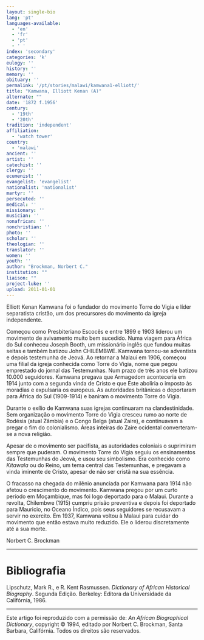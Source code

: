 ```yaml
---
layout: single-bio
lang: 'pt'
languages-available:
  - 'en'
  - 'fr'
  - 'pt'
  - ' '
index: 'secondary'
categories: 'k'
eulogy: ''
history: ''
memory: ''
obituary: ''
permalink: '/pt/stories/malawi/kamwana1-elliott/'
title: "Kamwana, Elliott Kenan (A)"
alternate: ""
date: '1872 f.1956'
century:
  - '19th'
  - '20th'
tradition: 'independent'
affiliation:
  - 'watch tower'
country:
  - 'malawi'
ancient: ''
artist: ''
catechist: ''
clergy: ''
ecumenist: ''
evangelist: 'evangelist'
nationalist: 'nationalist'
martyr: ''
persecuted: ''
medical: ''
missionary: ''
musician: ''
nonafrican: ''
nonchristian: ''
photo: ''
scholar: ''
theologian: ''
translator: ''
women: ''
youth: ''
author: "Brockman, Norbert C."
institution: ""
liaison: ""
project-luke: ''
upload: 2011-01-01
---
```




Elliott Kenan Kamwana foi o fundador do movimento Torre do Vigia e líder separatista cristão, um dos precursores do movimento da igreja independente.

Começou como Presbiteriano Escocês e entre 1899 e 1903 liderou um movimento de avivamento muito bem sucedido. Numa viagem para África do Sul conheceu Joseph Booth, um missionário inglês que fundou muitas seitas e também batizou John CHILEMBWE. Kamwana tornou-se adventista e depois testemunha de Jeová. Ao retornar a Malaui em 1906, começou uma filial da igreja conhecida como Torre do Vigia, nome que pegou emprestado do jornal das Testemunhas. Num prazo de três anos ele batizou 10.000 seguidores. Kamwana pregava que Armagedom aconteceria em 1914 junto com a segunda vinda de Cristo e que Este aboliria o imposto às moradias e expulsaria os europeus. As autoridades britânicas o deportaram para África do Sul (1909-1914) e baniram o movimento Torre do Vigia.

Durante o exílio de Kamwana suas igrejas continuaram na clandestinidade. Sem organização o movimento Torre do Vigia cresceu rumo ao norte de Rodésia (atual Zâmbia) e o Congo Belga (atual Zaire), e continuavam a pregar o fim do colonialismo. Áreas inteiras do Zaire ocidental converteram-se a nova religião.

Apesar de o movimento ser pacifista, as autoridades coloniais o suprimiram sempre que puderam. O movimento Torre do Vigia seguiu os ensinamentos das Testemunhas do Jeová, e usou seu simbolismo. Era conhecido como *Kitawala* ou do Reino, um tema central das Testemunhas, e pregavam a vinda iminente de Cristo, apesar de não ser cristã na sua essência.

O fracasso na chegada do milênio anunciada por Kamwana para 1914 não afetou o crescimento do movimento. Kamwana pregou por um curto período em Moçambique, mas foi logo deportado para o Malaui. Durante a revolta, Chilembwe (1915) cumpriu prisão preventiva e depois foi deportado para Mauricio, no Oceano Índico, pois seus seguidores se recusavam a servir no exercito. Em 1937, Kamwana voltou à Malaui para cuidar do movimento que então estava muito reduzido. Ele o liderou discretamente até a sua morte.

Norbert C. Brockman

---

# Bibliografia

Lipschutz, Mark R., e R. Kent Rasmussen. *Dictionary of African Historical Biography*. Segunda Edição. Berkeley: Editora da Universidade da Califórnia, 1986.

---

Este artigo foi reproduzido com a permissão de: *An African Biographical Dictionary*, copyright © 1994, editado por Norbert C. Brockman, Santa Barbara, Califórnia. Todos os direitos são reservados.
